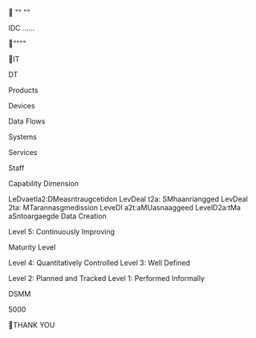  

  "" "" 




  


  

 




IDC ...... 
 

""""

IT

DT



Products

Devices

Data Flows

Systems

Services

Staff







       



Capability Dimension

LeDvaetla2:DMeasntraugcetidon LevDeal t2a: SMhaanriangged LevDeal 2ta: MTarannasgmedission LeveDl a2t:aMUasnaaggeed LevelD2a:tMa aSntoargaegde Data Creation





Level 5: Continuously Improving

Maturity Level

Level 4: Quantitatively Controlled Level 3: Well Defined



Level 2: Planned and Tracked Level 1: Performed Informally

DSMM  

 

5000 

 

 

 



 

 

  

THANK YOU










